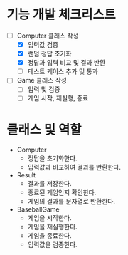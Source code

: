 # 기능 개발 체크리스트

- [ ] Computer 클래스 작성
  - [X] 입력값 검증
  - [X] 랜덤 정답 초기화
  - [X] 정답과 입력 비교 및 결과 반환
  - [ ] 테스트 케이스 추가 및 통과
- [ ] Game 클래스 작성
  - [ ] 입력 및 검증
  - [ ] 게임 시작, 재실행, 종료

# 클래스 및 역할

- Computer
  - 정답을 초기화한다.
  - 입력값과 비교하여 결과를 반환한다.
- Result
  - 결과를 저장한다.
  - 종료된 게임인지 확인한다.
  - 게임의 결과를 문자열로 반환한다.
- BaseballGame
  - 게임을 시작한다.
  - 게임을 재실행한다.
  - 게임을 종료한다.
  - 입력값을 검증한다.


